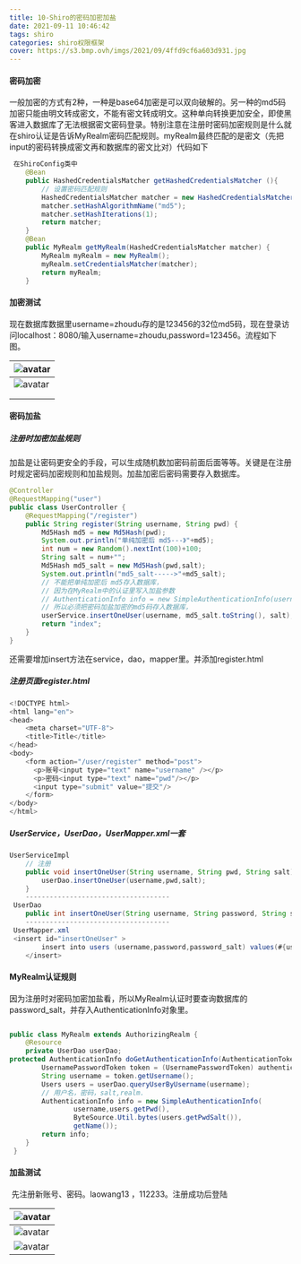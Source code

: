 ```yaml
---
title: 10-Shiro的密码加密加盐
date: 2021-09-11 10:46:42
tags: shiro
categories: shiro权限框架
cover: https://s3.bmp.ovh/imgs/2021/09/4ffd9cf6a603d931.jpg
---
```


#### 密码加密

​	一般加密的方式有2种，一种是base64加密是可以双向破解的。另一种的md5码加密只能由明文转成密文，不能有密文转成明文。这种单向转换更加安全，即使黑客进入数据库了无法根据密文密码登录。特别注意在注册时密码加密规则是什么就在shiro认证是告诉MyRealm密码匹配规则。myRealm最终匹配的是密文（先把input的密码转换成密文再和数据库的密文比对）代码如下

```java
 在ShiroConfig类中
	@Bean
    public HashedCredentialsMatcher getHashedCredentialsMatcher (){
     	// 设置密码匹配规则
        HashedCredentialsMatcher matcher = new HashedCredentialsMatcher();
        matcher.setHashAlgorithmName("md5");
        matcher.setHashIterations(1);
        return matcher;
    }
    @Bean
    public MyRealm getMyRealm(HashedCredentialsMatcher matcher) {
        MyRealm myRealm = new MyRealm();
        myRealm.setCredentialsMatcher(matcher);
        return myRealm;
    }
```

#### 加密测试

​	现在数据库数据里username=zhoudu存的是123456的32位md5码，现在登录访问localhost：8080/输入username=zhoudu,password=123456。流程如下图。

| ![avatar](https://z3.ax1x.com/2021/09/11/hx0mu9.png) |
| ---------------------------------------------------- |
| ![avatar](https://z3.ax1x.com/2021/09/11/hxBnxg.png) |
|                                                      |
|                                                      |

#### 密码加盐

##### 注册时加密加盐规则

​	加盐是让密码更安全的手段，可以生成随机数加密码前面后面等等。关键是在注册时规定密码加密规则和加盐规则。加盐加密后密码需要存入数据库。

```java
@Controller
@RequestMapping("user")
public class UserController {
	@RequestMapping("/register")
    public String register(String username, String pwd) {
        Md5Hash md5 = new Md5Hash(pwd);
        System.out.println("单纯加密后 md5---》"+md5);
        int num = new Random().nextInt(100)+100;
        String salt = num+"";
        Md5Hash md5_salt = new Md5Hash(pwd,salt);
        System.out.println("md5_salt----->"+md5_salt); 
        // 不能把单纯加密后 md5存入数据库，
        // 因为在MyRealm中的认证里写入加盐参数
  		// AuthenticationInfo info = new SimpleAuthenticationInfo(username,users.getPwd(),ByteSource.Util.bytes(users.getPwdSalt(),getName());
        // 所以必须把密码加盐加密的md5码存入数据库，
        userService.insertOneUser(username, md5_salt.toString(), salt);
        return "index";
    }
}
```

还需要增加insert方法在service，dao，mapper里。并添加register.html

##### 注册页面register.html

```java
<!DOCTYPE html>
<html lang="en">
<head>
    <meta charset="UTF-8">
    <title>Title</title>
</head>
<body>
    <form action="/user/register" method="post">
      <p>账号<input type="text" name="username" /></p>
      <p>密码<input type="text" name="pwd"/></p>
      <input type="submit" value="提交"/>
    </form>
</body>
</html>
```

##### UserService，UserDao，UserMapper.xml一套

```java
UserServiceImpl
	// 注册
    public void insertOneUser(String username, String pwd, String salt) {
        userDao.insertOneUser(username,pwd,salt);
    }
    ------------------------------------
 UserDao
 	public int insertOneUser(String username, String password, String salt) ;
 	------------------------------------
 UserMapper.xml	
 <insert id="insertOneUser" >
        insert into users (username,password,password_salt) values(#{username}, #{password}, #{salt});
    </insert>
```

#### MyRealm认证规则

​	因为注册时对密码加密加盐看，所以MyRealm认证时要查询数据库的password_salt，并存入AuthenticationInfo对象里。

```java

public class MyRealm extends AuthorizingRealm {
    @Resource
    private UserDao userDao;
protected AuthenticationInfo doGetAuthenticationInfo(AuthenticationToken authenticationToken) throws AuthenticationException {
        UsernamePasswordToken token = (UsernamePasswordToken) authenticationToken;
        String username = token.getUsername();
        Users users = userDao.queryUserByUsername(username);
        // 用户名，密码，salt,realm.
        AuthenticationInfo info = new SimpleAuthenticationInfo(
                username,users.getPwd(),
                ByteSource.Util.bytes(users.getPwdSalt()),
                getName());
        return info;
    }
 }
```

#### 加盐测试

​	先注册新账号、密码。laowang13 ，112233。注册成功后登陆

| ![avatar](https://z3.ax1x.com/2021/09/11/hx5F5F.png) |
| ---------------------------------------------------- |
| ![avatar](https://z3.ax1x.com/2021/09/11/hx5V29.png) |
| ![avatar](https://z3.ax1x.com/2021/09/11/hx5tKI.png) |


